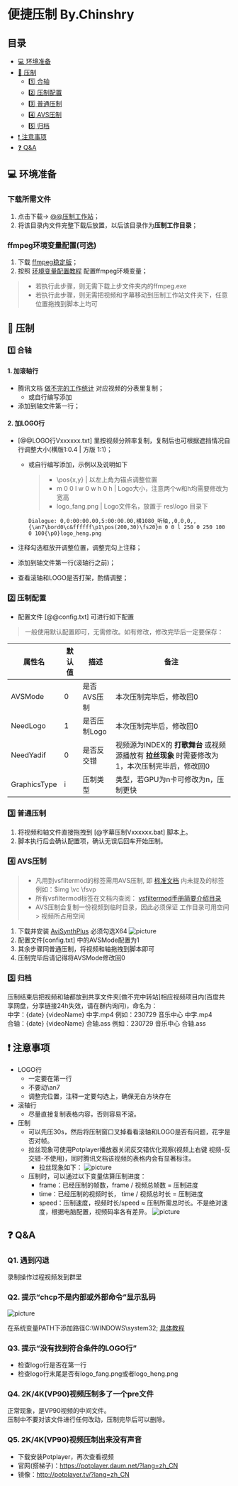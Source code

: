 # 便捷压制 By.Chinshry

## 目录

* [💻 环境准备](#💻-环境准备)
* [💾 压制](#💾-压制)
  * [1️⃣ 合轴](#1️⃣-合轴)
  * [2️⃣ 压制配置](#2️⃣-压制配置)
  * [3️⃣ 普通压制](#3️⃣-普通压制)
  * [4️⃣ AVS压制](#4️⃣-AVS压制)
  * [5️⃣ 归档](#5️⃣-归档)
* [❗ 注意事项](❗-注意事项)
* [❓ Q&A](❓-Q&A)

## 💻 环境准备

### 下载所需文件

1. 点击下载→ [@@压制工作站](https://minhaskamal.github.io/DownGit/#/home?url=https://github.com/Chinshry/CBash/blob/main/VIDEO_COMPRESSION/@@压制工作站.zip)；
2. 将该目录内文件完整下载后放置，以后该目录作为**压制工作目录**；

### ffmpeg环境变量配置(可选)

1. 下载 [ffmpeg稳定版](https://github.com/GyanD/codexffmpeg/releases/download/6.0/ffmpeg-6.0-full_build.zip)；
2. 按照 [环境变量配置教程](https://www.bilibili.com/read/cv13908332?from=search) 配置ffmpeg环境变量；

> * 若执行此步骤，则无需下载上步文件夹内的ffmpeg.exe
> * 若执行此步骤，则无需把视频和字幕移动到压制工作站文件夹下，任意位置拖拽到脚本上均可

## 💾 压制

### 1️⃣ 合轴

#### 1. 加滚轴行

* 腾讯文档 [做不完的工作统计](https://docs.qq.com/sheet/DZk1BTXF0dlZmT0RW?tab=d0zoia) 对应视频的分表里复制；
  * 或自行编写添加
* 添加到轴文件第一行；

#### 2. 加LOGO行

* [@@LOGO行Vxxxxxx.txt] 里按视频分辨率复制，复制后也可根据遮挡情况自行调整大小(横版1:0.4 | 方版 1:1)；
  * 或自行编写添加，示例以及说明如下

    > * \pos{x,y} | 以左上角为锚点调整位置  
    > * m 0 0 l w 0 w h 0 h | Logo大小，注意两个w和h均需要修改为宽高  
    > * logo_fang.png | Logo文件名，放置于 res\logo 目录下

    ```ass
    Dialogue: 0,0:00:00.00,5:00:00.00,横1080_听轴,,0,0,0,,{\an7\bord0\c&ffffff\p1\pos(200,30)\fs20}m 0 0 l 250 0 250 100 0 100{\p0}logo_heng.png
    ```

* 注释勾选框放开调整位置，调整完勾上注释；
* 添加到轴文件第一行(滚轴行之前)；
* 查看滚轴和LOGO是否打架，酌情调整；

### 2️⃣ 压制配置

* 配置文件 [@@config.txt] 可进行如下配置

> 一般使用默认配置即可，无需修改。如有修改，修改完毕后一定要保存：

| 属性名 | 默认值 | 描述 | 备注 |
| ----- | ------ | ------ | ------ |
| AVSMode | 0 | 是否AVS压制 | 本次压制完毕后，修改回0 |
| NeedLogo | 1 | 是否压制Logo | 本次压制完毕后，修改回0 |
| NeedYadif | 0 | 是否反交错 | 视频源为INDEX的 **打歌舞台** 或视频源播放有 **拉丝现象** 时需要修改为1，本次压制完毕后，修改回0 |
| GraphicsType | i | 压制类型 | 类型，若GPU为n卡可修改为n，压制更快 |

### 3️⃣ 普通压制

1. 将视频和轴文件直接拖拽到 [@字幕压制Vxxxxxx.bat] 脚本上。
2. 脚本执行后会确认配置项，确认无误后回车开始压制。

### 4️⃣ AVS压制

> * 凡用到vsfiltermod的标签需用AVS压制, 即 [标准文档](https://aegi.vmoe.info/docs/3.2/ASS_Tags/) 内未提及的标签 例如：\$img \vc \fsvp  
> * 所有vsfiltermod标签在文档内查阅： [vsfiltermod手册简要介绍目录](https://cwlrin.wiki/wp-content/uploads/2021/02/vsfiltermod-%E6%89%8B%E5%86%8C.pdf)
> * AVS压制会复制一份视频到临时目录，因此必须保证 工作目录可用空间 > 视频所占用空间

1. 下载并安装 [AviSynthPlus](https://github.com/AviSynth/AviSynthPlus/releases/download/v3.7.3/AviSynthPlus_3.7.3_20230715.exe) 必须勾选X64
![picture](https://raw.githubusercontent.com/Chinshry/CBash/main/VIDEO_COMPRESSION/Capture/AviSynthPlus.png)
2. 配置文件[config.txt] 中的AVSMode配置为1
3. 其余步骤同普通压制，将视频和轴拖拽到脚本即可
4. 压制完毕后请记得将AVSMode修改回0

### 5️⃣ 归档

压制结束后把视频和轴都放到共享文件夹[做不完中转站]相应视频项目内(百度共享网盘，分享链接24h失效，请在群内询问)，命名为：  
中字：{date} {videoName} 中字.mp4  例如：230729 音乐中心 中字.mp4  
合轴：{date} {videoName} 合轴.ass  例如：230729 音乐中心 合轴.ass  

## ❗ 注意事项

* LOGO行
  * 一定要在第一行
  * 不要动\an7
  * 调整完位置，注释一定要勾选上，确保无白方块存在
* 滚轴行
  * 尽量直接复制表格内容，否则容易不滚。
* 压制
  * 可以先压30s，然后将压制窗口叉掉看看滚轴和LOGO是否有问题，花字是否对帧。
  * 拉丝现象可使用Potplayer播放器关闭反交错优化观察(视频上右键 视频-反交错-不使用)，同时腾讯文档该视频的表格内会有显著标注。
    * 拉丝现象如下：
    ![picture](https://raw.githubusercontent.com/Chinshry/CBash/main/VIDEO_COMPRESSION/Capture/YadifExample.png)
  * 压制时，可以通过以下变量估算压制进度：
    * frame：已经压制的帧数，frame / 视频总帧数 = 压制进度
    * time：已经压制的视频时长， time / 视频总时长 = 压制进度
    * speed：压制速度，视频时长/speed ≈ 压制所需总时长。不是绝对速度，根据电脑配置，视频码率各有差异。
    ![picture](https://raw.githubusercontent.com/Chinshry/CBash/main/VIDEO_COMPRESSION/Capture/Progress.png)

## ❓ Q&A

### Q1. 遇到闪退

录制操作过程视频发到群里

### Q2. 提示“chcp不是内部或外部命令”显示乱码

![picture](https://raw.githubusercontent.com/Chinshry/CBash/main/VIDEO_COMPRESSION/Capture/Q2.png)

在系统变量PATH下添加路径C:\WINDOWS\system32;  [具体教程](https://blog.csdn.net/stupid_dernier/article/details/85105117)

### Q3. 提示“没有找到符合条件的LOGO行”

* 检查logo行是否在第一行
* 检查logo行末尾是否有logo_fang.png或者logo_heng.png

### Q4. 2K/4K(VP90)视频压制多了一个pre文件

正常现象，是VP90视频的中间文件。  
压制中不要对该文件进行任何改动，压制完毕后可以删除。

### Q5. 2K/4K(VP90)视频压制出来没有声音

* 下载安装Potplayer，再次查看视频
* 官网(搭梯子)：<https://potplayer.daum.net/?lang=zh_CN>
* 镜像：<http://potplayer.tv/?lang=zh_CN>
